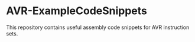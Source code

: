 # AVR-ExampleCodeSnippets
This repository contains useful assembly code snippets for AVR instruction sets.
